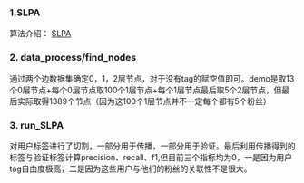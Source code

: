 ### 1.SLPA
算法介绍： [SLPA](https://blog.csdn.net/u010159842/article/details/100217337/?ops_request_misc=&request_id=&biz_id=102&utm_term=%E6%A0%87%E7%AD%BE%E4%BC%A0%E6%92%AD%E6%8C%87%E6%A0%87&utm_medium=distribute.pc_search_result.none-task-blog-2~all~sobaiduweb~default-1-100217337.142^v100^pc_search_result_base9&spm=1018.2226.3001.4187)

### 2. data\_process/find\_nodes
通过两个边数据集确定0，1，2层节点，对于没有tag的赋空值即可。demo是取13个0层节点+每个0层节点取100个1层节点+每个1层节点最后取5个2层节点，但最后实际取得1389个节点（因为这100个1层节点并不一定每个都有5个粉丝）
### 3. run\_SLPA
对用户标签进行了切割，一部分用于传播，一部分用于验证。最后利用传播得到的标签与验证标签计算precision、recall、f1,但目前三个指标均为0，一是因为用户tag自由度极高，二是因为这些用户与他们的粉丝的关联性不是很大。

